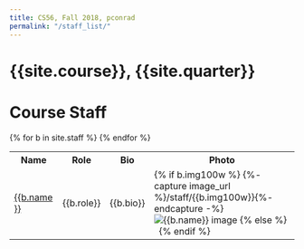 ```yaml
---
title: CS56, Fall 2018, pconrad
permalink: "/staff_list/"
---
```


# {{site.course}}, {{site.quarter}}

# Course Staff

<table class="bios">
<tr><th>Name</th><th>Role</th><th>Bio</th><th>Photo</th></tr>
{% for b in site.staff %}
  <tr>
    <td><a href="{{b.url | relative_url }}">{{b.name }}</a></td>
    <td>{{b.role}}</td>
    <td><p class="staff-bio">{{b.bio}}</p></td>
    <td>
      {% if b.img100w %}
            {%- capture image_url %}/staff/{{b.img100w}}{%- endcapture -%}
     <img src="{{ image_url | relative_url }}"
          alt="{{b.name}} image">
     {% else %}
     &nbsp;
     {% endif %}
    </td>
  </tr>
{% endfor %}
</table>


